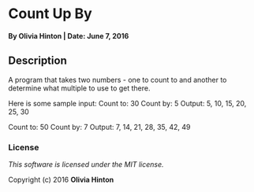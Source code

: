# Count Up By

#### By Olivia Hinton | Date: June 7, 2016

## Description
A program that takes two numbers - one to count to and another to determine what multiple to use to get there.

Here is some sample input: 
Count to: 30 
Count by: 5 
Output: 5, 10, 15, 20, 25, 30 

Count to: 50 
Count by: 7 
Output: 7, 14, 21, 28, 35, 42, 49

### License

*This software is licensed under the MIT license.*

Copyright (c) 2016 **Olivia Hinton**
